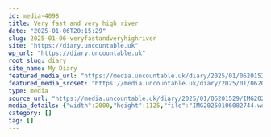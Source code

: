 ```yaml
---
id: media-4098
title: Very fast and very high river
date: "2025-01-06T20:15:29"
slug: 2025-01-06-veryfastandveryhighriver
site: "https://diary.uncountable.uk"
wp_url: "https://diary.uncountable.uk"
root_slug: diary
site_name: My Diary
featured_media_url: "https://media.uncountable.uk/diary/2025/01/06201529/IMG20250106082744.webp"
featured_media_srcset: "https://media.uncountable.uk/diary/2025/01/06201529/IMG20250106082744-300x169.webp 300w, https://media.uncountable.uk/diary/2025/01/06201529/IMG20250106082744-1024x576.webp 1024w, https://media.uncountable.uk/diary/2025/01/06201529/IMG20250106082744-150x150.webp 150w, https://media.uncountable.uk/diary/2025/01/06201529/IMG20250106082744-640x360.webp 640w, https://media.uncountable.uk/diary/2025/01/06201529/IMG20250106082744.webp 2000w"
type: media
source_url: "https://media.uncountable.uk/diary/2025/01/06201529/IMG20250106082744.webp"
media_details: {"width":2000,"height":1125,"file":"IMG20250106082744.webp","filesize":194610,"sizes":{"medium":{"file":"IMG20250106082744-300x169.webp","width":300,"height":169,"filesize":19272,"mime_type":"image/webp","source_url":"https://media.uncountable.uk/diary/2025/01/06201529/IMG20250106082744-300x169.webp"},"large":{"file":"IMG20250106082744-1024x576.webp","width":1024,"height":576,"filesize":193490,"mime_type":"image/webp","source_url":"https://media.uncountable.uk/diary/2025/01/06201529/IMG20250106082744-1024x576.webp"},"thumbnail":{"file":"IMG20250106082744-150x150.webp","width":150,"height":150,"filesize":8716,"mime_type":"image/webp","source_url":"https://media.uncountable.uk/diary/2025/01/06201529/IMG20250106082744-150x150.webp"},"mobwidth":{"file":"IMG20250106082744-640x360.webp","width":640,"height":360,"filesize":83088,"mime_type":"image/webp","source_url":"https://media.uncountable.uk/diary/2025/01/06201529/IMG20250106082744-640x360.webp"},"full":{"file":"IMG20250106082744.webp","width":2000,"height":1125,"mime_type":"image/webp","source_url":"https://media.uncountable.uk/diary/2025/01/06201529/IMG20250106082744.webp"}},"image_meta":{"aperture":"0","credit":"","camera":"","caption":"","created_timestamp":"0","copyright":"","focal_length":"0","iso":"0","shutter_speed":"0","title":"","orientation":"0","keywords":[]}}
category: []
tag: []
---
```


